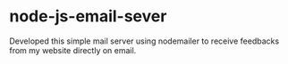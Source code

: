# node-js-email-sever
Developed this simple mail server using nodemailer to receive feedbacks from my website directly on email.
